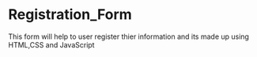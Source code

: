 # Registration_Form 
This form will help to user register thier information and its made up using HTML,CSS and JavaScript
